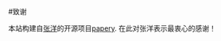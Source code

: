 #致谢

本站构建自[张洋](http://blog.codinglabs.org)的开源项目[papery](https://github.com/ericzhang-cn/papery).
在此对张洋表示最衷心的感谢！
